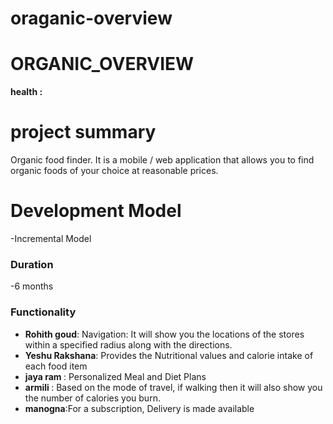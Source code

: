 # oraganic-overview
#
# ORGANIC_OVERVIEW
<b> health :</b>
# project summary
Organic food finder. It is a mobile / web application that allows you to find organic foods of your choice at reasonable prices. 
# Development Model
-Incremental Model

### Duration 
-6 months 

### Functionality 
- <b> Rohith goud</b>: Navigation: It will show you the locations of the stores within a specified radius along with the directions.
- <b> Yeshu Rakshana</b>: Provides the Nutritional values and calorie intake of each food item
- <b> jaya ram </b>: Personalized Meal and Diet Plans
- <b> armili </b>: Based on the mode of travel, if walking then it will also show you the number of calories you burn. 
- <b> manogna</b>:For a subscription, Delivery is made available


